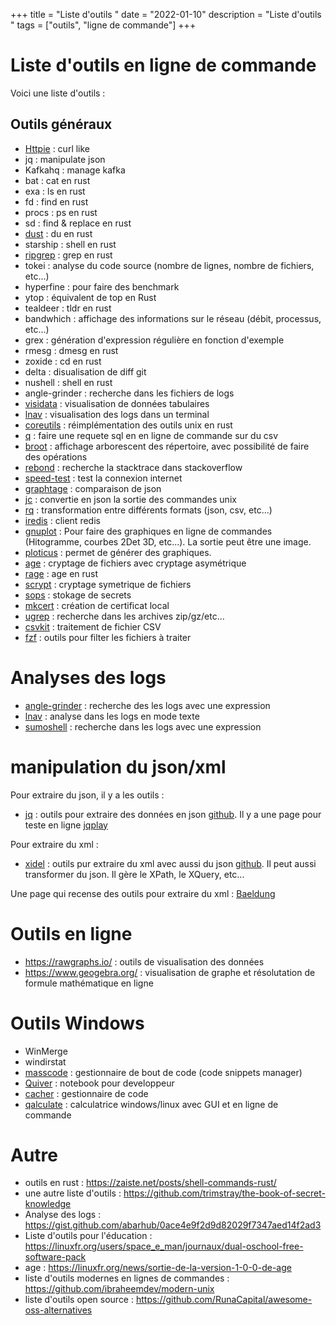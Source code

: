 +++
title = "Liste d'outils "
date = "2022-01-10"
description = "Liste d'outils "
tags = ["outils", "ligne de commande"]
+++

# Liste d'outils en ligne de commande

Voici une liste d'outils :
<!--more-->

## Outils généraux

* [Httpie](https://httpie.io/) : curl like
* jq : manipulate json
* Kafkahq : manage kafka
* bat : cat en rust
* exa : ls en rust
* fd : find en rust
* procs : ps en rust
* sd : find & replace en rust
* [dust](https://github.com/bootandy/dust) : du en rust
* starship : shell en rust
* [ripgrep](https://github.com/BurntSushi/ripgrep) : grep en rust
* tokei : analyse du code source (nombre de lignes, nombre de fichiers, etc...)
* hyperfine : pour faire des benchmark
* ytop : équivalent de top en Rust
* tealdeer : tldr en rust
* bandwhich : affichage des informations sur le réseau (débit, processus, etc...)
* grex : génération d'expression régulière en fonction d'exemple
* rmesg : dmesg en rust
* zoxide : cd en rust
* delta : disualisation de diff git
* nushell : shell en rust
* angle-grinder : recherche dans les fichiers de logs
* [visidata](https://www.visidata.org/) : visualisation de données tabulaires 
* [lnav](https://lnav.org/) : visualisation des logs dans un terminal 
* [coreutils](https://github.com/uutils/coreutils) : réimplémentation des outils unix en rust
* [q](https://github.com/harelba/q) : faire une requete sql en en ligne de commande sur du csv
* [broot](https://github.com/Canop/broot) : affichage arborescent des répertoire, avec possibilité de faire des opérations
* [rebond](https://github.com/shobrook/rebound) : recherche la stacktrace dans stackoverflow
* [speed-test](https://github.com/sindresorhus/speed-test) : test la connexion internet
* [graphtage](https://github.com/trailofbits/graphtage) : comparaison de json
* [jc](https://github.com/kellyjonbrazil/jc) : convertie en json la sortie des commandes unix
* [rq](https://github.com/dflemstr/rq) : transformation entre différents formats (json, csv, etc...)
* [iredis](https://github.com/laixintao/iredis) : client redis
* [gnuplot](http://www.gnuplot.info/) : Pour faire des graphiques en ligne de commandes (Hitogramme, courbes 2Det 3D, etc...). La sortie peut être une image.
* [ploticus](http://ploticus.sourceforge.net/doc/welcome.html) : permet de générer des graphiques.
* [age](https://github.com/FiloSottile/age) : cryptage de fichiers avec cryptage asymétrique
* [rage](https://github.com/str4d/rage) : age en rust
* [scrypt](http://manpages.ubuntu.com/manpages/trusty/man1/scrypt.1.html) : cryptage symetrique de fichiers
* [sops](https://github.com/mozilla/sops) : stokage de secrets
* [mkcert](https://github.com/FiloSottile/mkcert) : création de certificat local
* [ugrep](https://github.com/Genivia/ugrep) : recherche dans les archives zip/gz/etc...
* [csvkit](https://github.com/wireservice/csvkit) : traitement de fichier CSV
* [fzf](https://github.com/junegunn/fzf) : outils pour filter les fichiers à traiter

# Analyses des logs

* [angle-grinder](https://github.com/rcoh/angle-grinder) : recherche des les logs avec une expression
* [lnav](https://lnav.org/) : analyse dans les logs en mode texte
* [sumoshell](https://github.com/SumoLogic/sumoshell) : recherche dans les logs avec une expression


# manipulation du json/xml

Pour extraire du json, il y a les outils :
* [jq](https://stedolan.github.io/jq/) : outils pour extraire des données en json [github](https://github.com/stedolan/jq). Il y a une page pour teste en ligne [jqplay](https://jqplay.org/)

Pour extraire du xml :
* [xidel](https://www.videlibri.de/xidel.html) : outils pur extraire du xml avec aussi du json [github](https://github.com/benibela/xidel). Il peut aussi transformer du json. Il gère le XPath, le XQuery, etc...

Une page qui recense des outils pour extraire du xml :
[Baeldung](https://www.baeldung.com/linux/evaluate-xpath)

# Outils en ligne
* https://rawgraphs.io/ : outils de visualisation des données
* https://www.geogebra.org/ : visualisation de graphe et résolutation de formule mathématique en ligne

# Outils Windows
* WinMerge
* windirstat
* [masscode](https://masscode.io/) : gestionnaire de bout de code (code snippets manager)
* [Quiver](http://happenapps.com/#quiver) : notebook pour developpeur
* [cacher](https://www.cacher.io/) : gestionnaire de code
* [qalculate](http://qalculate.github.io/) : calculatrice windows/linux avec GUI et en ligne de commande


# Autre

* outils en rust : https://zaiste.net/posts/shell-commands-rust/
* une autre liste d'outils : https://github.com/trimstray/the-book-of-secret-knowledge
* Analyse des logs : https://gist.github.com/abarhub/0ace4e9f2d9d82029f7347aed14f2ad3
* Liste d'outils pour l'éducation : https://linuxfr.org/users/space_e_man/journaux/dual-oschool-free-software-pack
* age : https://linuxfr.org/news/sortie-de-la-version-1-0-0-de-age
* liste d'outils modernes en lignes de commandes : https://github.com/ibraheemdev/modern-unix
* liste d'outils open source : https://github.com/RunaCapital/awesome-oss-alternatives

